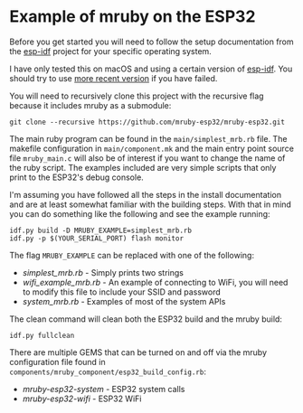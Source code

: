 # Example of mruby on the ESP32

Before you get started you will need to follow the setup documentation from
the [esp-idf](https://github.com/espressif/esp-idf/tree/master/docs) project
for your specific operating system.

I have only tested this on macOS and using a certain version of
[esp-idf](https://github.com/espressif/esp-idf/tree/release/v5.0).
You should try to use [more recent version](https://github.com/espressif/esp-idf#setting-up-esp-idf) if you have failed.

You will need to recursively clone this project with the recursive flag
because it includes mruby as a submodule:

```
git clone --recursive https://github.com/mruby-esp32/mruby-esp32.git
```

The main ruby program can be found in the `main/simplest_mrb.rb` file. The
makefile configuration in `main/component.mk` and the main entry point source
file `mruby_main.c` will also be of interest if you want to change the name of
the ruby script. The examples included are very simple scripts that only print
to the ESP32's debug console.

I'm assuming you have followed all the steps in the install documentation and
are at least somewhat familiar with the building steps. With that in mind you
can do something like the following and see the example running:

```
idf.py build -D MRUBY_EXAMPLE=simplest_mrb.rb
idf.py -p $(YOUR_SERIAL_PORT) flash monitor
```

The flag `MRUBY_EXAMPLE` can be replaced with one of the following:

  * _simplest_mrb.rb_ - Simply prints two strings
  * _wifi_example_mrb.rb_ - An example of connecting to WiFi, you will need to
    modify this file to include your SSID and password
  * _system_mrb.rb_ - Examples of most of the system APIs

The clean command will clean both the ESP32 build and the mruby build:

```
idf.py fullclean
```

There are multiple GEMS that can be turned on and off via the mruby
configuration file found in
`components/mruby_component/esp32_build_config.rb`:

* _mruby-esp32-system_ - ESP32 system calls
* _mruby-esp32-wifi_ - ESP32 WiFi


